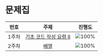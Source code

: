 # 문제집
| 번호 | 주제 | 진행도 |
| :--: | :--: | :--: |
| 1주차 | [기초 코드 작성 요령 II](workbook/1주차.md) | ![100%](https://progress-bar.dev/27/?scale=27&title=progress&width=500&color=babaca&suffix=/27) |
| 2주차 | [배열](workbook/2주차.md) | ![100%](https://progress-bar.dev/8/?scale=8&title=progress&width=500&color=babaca&suffix=/8) |
